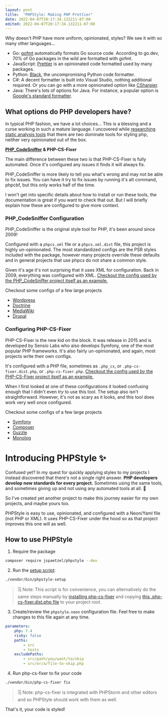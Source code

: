 ```yaml
---
layout: post
title:  "PHPStyle: Making PHP Prettier"
date: 2022-04-07T20:17:34.132211-07:00
edited: 2022-04-07T20:17:34.132211-07:00
---
```


Why doesn't PHP have more uniform, opinionated, styles? We see it with so many other languages...

* Go: [gofmt](https://go.dev/blog/gofmt) automatically formats Go source code. According to go.dev, 70% of Go packages in the wild are formatted with gofmt.
* JavaScript: [Prettier](https://prettier.io/) is an opinionated code formatted used by many packages.
* Python: [Black](https://pypi.org/project/black/), the uncompromising Python code formatter.
* C#: A decent formatter is built into Visual Studio, nothing additional required. Or you can go with a more opinionated option like [CSharpier](https://github.com/belav/csharpier).
* Java: There's lots of options for Java. For instance, a popular option is [Google's standard formatter](https://github.com/google/google-java-format).

## What options do PHP developers have?

In typical PHP fashion, we have a lot choices... This is a blessing and a curse working in such a mature language. I uncovered while [researching static analysis tools](php-static-analysis-tools) that there are two dominate tools for styling php, neither very opinionated out of the box.

**[PHP_CodeSniffer](https://github.com/squizlabs/PHP_CodeSniffer) & PHP-CS-Fixer**

The main difference between these two is that PHP-CS-Fixer is fully automated. Once it's configured any issues it finds it will always fix. 

PHP_CodeSniffer is more likely to tell you what's wrong and may not be able to fix issues. You can have it try to fix issues by running it's alt command, phpcbf, but this only works half of the time.

I won't get into specific details about how to install or run these tools, the documentation is great if you want to check that out. But I will briefly explain how these are configured to give more context.

### PHP_CodeSniffer Configuration

PHP_CodeSniffer is the original style tool for PHP, it's been around since 2009!

Configured with a `phpcs.xml` file or a `phpcs.xml.dist` file, this project is highly un-opinionated. The most standardized configs are the PSR styles included with the package, however many projects override these defaults and in general projects that use phpcs do not share a common style.

Given it's age it's not surprising that it uses XML for configuration. Back in 2009, everything was configured with XML. [Checkout the config used by the PHP_CodeSniffer project itself as an example.](https://github.com/squizlabs/PHP_CodeSniffer/blob/ed83c67a1dc21096a8b31c5426a541eb2b42f176/phpcs.xml.dist)

Checkout some configs of a few large projects
* [Wordpress](https://github.com/WordPress/wordpress-develop/blob/2e5de394c7ce31700c722ebe42e7011a4c293b33/phpcs.xml.dist)
* [Doctrine](https://github.com/doctrine/orm/blob/1ffb9152f76bd3d332d5275bd2272d3984bcf3d6/phpcs.xml.dist)
* [MediaWiki](https://github.com/wikimedia/mediawiki/blob/master/.phpcs.xml)
* [Drupal](https://github.com/drupal/core/blob/807eaa93fd4a1df145d656bad75641b1e2396849/phpcs.xml.dist)

### Configuring PHP-CS-Fixer

PHP-CS-Fixer is the new kid on the block. It was release in 2015 and is developed by Sensio Labs who also develops Symfony, one of the most popular PHP frameworks. It's also fairly un-opinionated, and again, most projects write their own configs.

It's configured with a PHP file, sometimes as `.php_cs`, or `.php-cs-fixer.dist.php`, or `.php-cs-fixer.php`. [Checkout the config used by the PHP-CS-Fixer project itself as an example.](https://github.com/FriendsOfPHP/PHP-CS-Fixer/blob/aa805a8a4d8384c71a1367fceb57a081a4d969e4/.php-cs-fixer.dist.php)

When I first looked at one of these configurations it looked confusing enough that I didn't even _try_ to use this tool. The setup also isn't straightforward. However, it's not as scary as it looks, and this tool does work very well once configured.

Checkout some configs of a few large projects
* [Symfony](https://github.com/symfony/symfony/blob/86e87a2ded42cfcd3e25b62fa858baadf1e2ff75/.php-cs-fixer.dist.php)
* [Composer](https://github.com/composer/composer/blob/54063964a7eba4fac568894e39a0df3a0a27fa50/.php-cs-fixer.php)
* [Guzzle](https://github.com/guzzle/guzzle/blob/82ca75f0b1f130f018febdda29af13086da5dbac/.php-cs-fixer.dist.php)
* [Monolog](https://github.com/Seldaek/monolog/blob/248673e85824f9f910738d870e73eafc7654213f/.php_cs)

# Introducing PHPStyle ✨

Confused yet? In my quest for quickly applying styles to my projects I instead discovered that there's not a single right answer. **PHP developers develop new standards for every project.** Sometimes using the same tools, and sometimes giving up and not using any automated tools at all. 🙁

So I've created yet another project to make this journey easier for my own projects, and maybe yours too.

PHPStyle is easy to use, opinionated, and configured with a Neon/Yaml file (not PHP or XML). It uses PHP-CS-Fixer under the hood so as that project improves this one will as well.

## How to use PHPStyle

1. Require the package
```bash
composer require jspaetzel/phpstyle --dev
```

2. Run the [setup script](https://github.com/jspaetzel/phpstyle/blob/main/phpstyle-setup): 

```bash
./vendor/bin/phpstyle-setup
```

> 🗒 Note: This script is for convenience, you can alternatively do the same steps manually by [installing php-cs-fixer](https://cs.symfony.com/#installation) and copying [this .php-cs-fixer.dist.php file](https://github.com/jspaetzel/phpstyle/blob/main/.php-cs-fixer.dist.php) to your project root.

3. Create/review the `phpstyle.neon` configuration file. Feel free to make changes to this file again at any time.

```yaml
parameters:
    php: 7.4
    risky: false
    paths:
        - src
        - tests
    excludePaths:
        - src/path/you/want/to/skip
        - src/or/a/file-to-skip.php
```

4. Run php-cs-fixer to fix your code
```bash
./vendor/bin/php-cs-fixer fix
```

> 🗒 Note: php-cs-fixer is integrated with PHPStorm and other editors and so PHPStyle should work with them as well.

That's it, your code is styled!